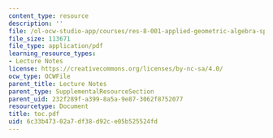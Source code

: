 ```yaml
---
content_type: resource
description: ''
file: /ol-ocw-studio-app/courses/res-8-001-applied-geometric-algebra-spring-2009/6c33b47302a7df38d92ce05b525524fd_toc.pdf
file_size: 113671
file_type: application/pdf
learning_resource_types:
- Lecture Notes
license: https://creativecommons.org/licenses/by-nc-sa/4.0/
ocw_type: OCWFile
parent_title: Lecture Notes
parent_type: SupplementalResourceSection
parent_uid: 232f289f-a399-8a5a-9e87-3062f8752077
resourcetype: Document
title: toc.pdf
uid: 6c33b473-02a7-df38-d92c-e05b525524fd
---
```

